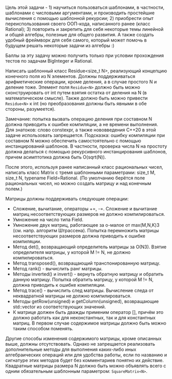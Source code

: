 Цель этой задачи - 1) научиться пользоваться шаблонами, в частности, шаблонами с числовыми аргументами, и производить простейшие вычисления с помощью шаблонной рекурсии; 2) приобрести опыт переиспользования своего ООП-кода, написанного ранее (класс Rational); 3) повторить и закрепить для себя некоторые темы линейной и общей алгебры, полезные для общего развития. А также создать удобный фреймворк для себя самого, который может помочь в будущем решать некоторые задачи из алгебры :)

Баллы за эту задачу можно получить только при условии прохождения тестов по задачам BigInteger и Rational.

Написать шаблонный класс Residue<size_t N>, реализующий концепцию конечного поля из N элементов. Должны поддерживаться арифметические операции, кроме деления, а в случае простого N и деление тоже. Элемент поля `Residue<N>` должно быть можно сконструировать от int путем взятия остатка от деления на N (в математическом смысле). Также должно быть можно привести `Residue<N>` к int (но преобразования должны быть явными в обе стороны, разумеется).

Замечание: попытка вызвать операцию деления при составном N должна приводить к ошибке компиляции, а не времени выполнения. Для знатоков: слово constexpr, а также нововведения C++20 в этой задаче использовать запрещается. Подсказка: ошибку компиляции при составном N можно обеспечить самостоятельно с помощью инстанцирований шаблонов. В частности, проверка числа N на простоту должна делаться с помощью рекурсивного инстанцирования шаблонов, причем асимптотика должна быть O(sqrt(N)).

После этого, используя ранее написанный класс рациональных чисел, написать класс Matrix с тремя шаблонными параметрами: size_t M, size_t N, typename Field=Rational. (По умолчанию берётся поле рациональных чисел, но можно создать матрицу и над конечным полем.)

Матрицы должны поддерживать следующие операции:

* Сложение, вычитание, операторы +=, -=. Сложение и вычитание матриц несоответствующих размеров не должно компилироваться.
* Умножение на число типа Field.
* Умножение двух матриц, работающее за o-малое от max(M,N,K)3 (см. напр. алгоритм Штрассена). Попытка перемножить матрицы несоответствующих размеров должна приводить к ошибке компиляции.
* Метод det(), возвращающий определитель матрицы за O(N3). Взятие определителя матрицы, у которой M != N, не должно компилироваться.
* Метод transposed(), возвращающий транспонированную матрицу.
* Метод rank() - вычислить ранг матрицы.
* Методы inverted() и invert() - вернуть обратную матрицу и обратить данную матрицу. Попытка обратить матрицу, у которой M != N, должна приводить к ошибке компиляции.
* Метод trace() - вычислить след матрицы. Вычисление следа от неквадратной матрицы не должно компилироваться.
* Методы getRow(unsigned) и getColumn(unsigned), возвращающие std::vector<Field> из соответствующих значений.
* К матрице должен быть дважды применим оператор [], причём это должно работать как для неконстантных, так и для константных матриц. В первом случае содержимое матрицы должно быть можно таким способом поменять.

Другие способы изменения содержимого матрицы, кроме описанных выше, должны отсутствовать. Однако не запрещается реализовать дополнительные методы для выполнения каких-либо иных алгебраических операций или для удобства работы, если по названию и сигнатуре этих методов будет без комментариев понятно их действие. Квадратные матрицы размера N должно быть можно объявлять всего с одним обязательным шаблонным параметром: `SquareMatrix<N>`.
